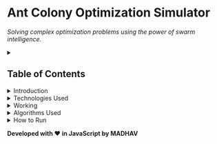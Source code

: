 <!DOCTYPE html>
<html lang="en">
<!DOCTYPE html>
<html lang="en">
<body>
    <div class="container">
        <h1>Ant Colony Optimization Simulator</h1>
        <p><em>Solving complex optimization problems using the power of swarm intelligence.</em></p>
        <details>
            <summary><h2>Table of Contents</h2></summary>
            <ul>
                <li><a href="#introduction">Introduction</a></li>
                <li><a href="#technologies">Technologies Used</a></li>
                <li><a href="#working">Working</a></li>
                <li><a href="#algorithms">Algorithms Used</a></li>
                <li><a href="#how-to-run">How to Run</a></li>
            </ul>
        </details>
        <details>
            <summary id="introduction">Introduction</summary>
            <p>The <strong>Ant Colony Optimization Simulator</strong> is a web-based tool that simulates the behavior of ants to solve optimization problems such as the <strong>Traveling Salesman Problem (TSP)</strong>. It visualizes how artificial ants traverse paths, deposit pheromones, and iteratively improve solutions to find the shortest route between multiple nodes.</p>
        </details>
        <details>
            <summary id="technologies">Technologies Used</summary>
            <ul>
                <li><strong>Frontend:</strong> HTML, CSS, JavaScript</li>
                <li><strong>Visualization:</strong> Fabric.js for rendering nodes and paths</li>
                <li><strong>Data Handling:</strong> CSV parsing for node coordinates</li>
                <li><strong>Graph Plotting:</strong> Chart.js for real-time distance tracking</li>
                <li><strong>Utilities:</strong> Various JavaScript helper functions for algorithm implementation</li>
            </ul>
        </details>
        <details>
            <summary id="working">Working</summary>
            <ol>
                <li><strong>User Input:</strong> Nodes (locations) are added manually or loaded via CSV files.</li>
                <li><strong>Simulation Start:</strong> Ants move between nodes based on pheromone trails and heuristic information.</li>
                <li><strong>Pheromone Update:</strong> After each iteration, pheromones evaporate and get reinforced on shorter paths.</li>
                <li><strong>Path Optimization:</strong> The algorithm refines the path selection over multiple generations.</li>
                <li><strong>Visualization:</strong> Real-time graphs display the shortest distance and the evolution of solutions.</li>
            </ol>
        </details>
        <details>
            <summary id="algorithms">Algorithms Used</summary>
            <ul>
                <li><strong>Ant System (AS):</strong> All ants deposit pheromones equally, reinforcing shorter paths.</li>
                <li><strong>Ant Colony System (ACS):</strong> Uses pseudo-random proportional selection to balance exploration and exploitation.</li>
                <li><strong>Random System:</strong> Implements purely random movement to compare against structured ACO methods.</li>
            </ul>
        </details>
        <details>
            <summary id="how-to-run">How to Run</summary>
            <p>Simply open <code>index.html</code> in any web browser to start the simulation. No additional setup or server is required.</p>
        </details>
    </div>
</body>
</html>
        <p> <strong>Developed with ❤️ in JavaScript by MADHAV </strong></p>
    </div>
</body>
</html>

